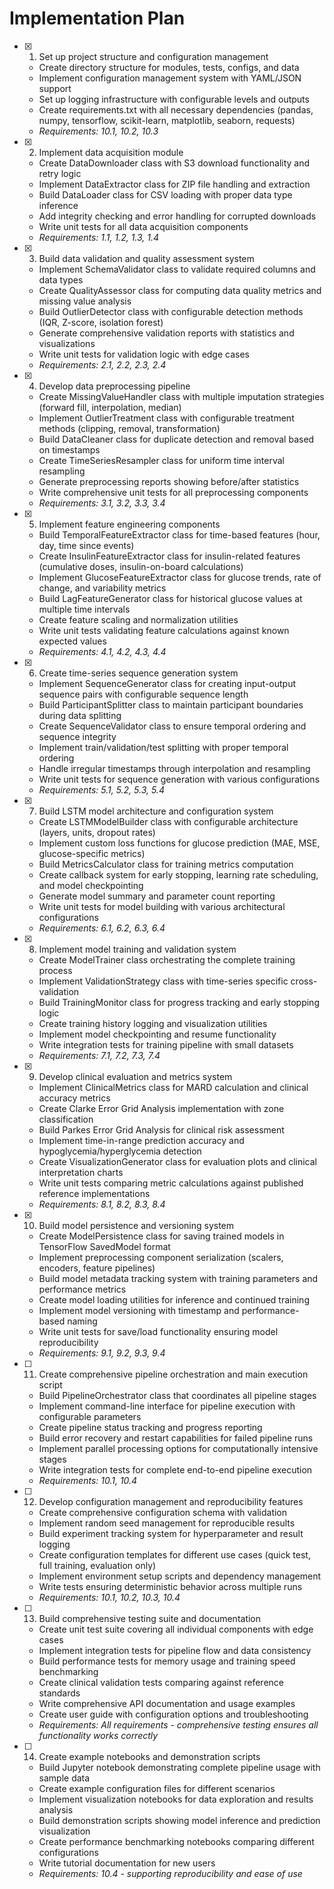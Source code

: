 # Implementation Plan

- [x] 1. Set up project structure and configuration management

  - Create directory structure for modules, tests, configs, and data
  - Implement configuration management system with YAML/JSON support
  - Set up logging infrastructure with configurable levels and outputs
  - Create requirements.txt with all necessary dependencies (pandas, numpy, tensorflow, scikit-learn, matplotlib, seaborn, requests)
  - _Requirements: 10.1, 10.2, 10.3_

- [x] 2. Implement data acquisition module

  - Create DataDownloader class with S3 download functionality and retry logic
  - Implement DataExtractor class for ZIP file handling and extraction
  - Build DataLoader class for CSV loading with proper data type inference
  - Add integrity checking and error handling for corrupted downloads
  - Write unit tests for all data acquisition components
  - _Requirements: 1.1, 1.2, 1.3, 1.4_

- [x] 3. Build data validation and quality assessment system

  - Implement SchemaValidator class to validate required columns and data types
  - Create QualityAssessor class for computing data quality metrics and missing value analysis
  - Build OutlierDetector class with configurable detection methods (IQR, Z-score, isolation forest)
  - Generate comprehensive validation reports with statistics and visualizations
  - Write unit tests for validation logic with edge cases
  - _Requirements: 2.1, 2.2, 2.3, 2.4_

- [x] 4. Develop data preprocessing pipeline

  - Create MissingValueHandler class with multiple imputation strategies (forward fill, interpolation, median)
  - Implement OutlierTreatment class with configurable treatment methods (clipping, removal, transformation)
  - Build DataCleaner class for duplicate detection and removal based on timestamps
  - Create TimeSeriesResampler class for uniform time interval resampling
  - Generate preprocessing reports showing before/after statistics
  - Write comprehensive unit tests for all preprocessing components
  - _Requirements: 3.1, 3.2, 3.3, 3.4_

- [x] 5. Implement feature engineering components

  - Build TemporalFeatureExtractor class for time-based features (hour, day, time since events)
  - Create InsulinFeatureExtractor class for insulin-related features (cumulative doses, insulin-on-board calculations)
  - Implement GlucoseFeatureExtractor class for glucose trends, rate of change, and variability metrics
  - Build LagFeatureGenerator class for historical glucose values at multiple time intervals
  - Create feature scaling and normalization utilities
  - Write unit tests validating feature calculations against known expected values
  - _Requirements: 4.1, 4.2, 4.3, 4.4_

- [x] 6. Create time-series sequence generation system

  - Implement SequenceGenerator class for creating input-output sequence pairs with configurable sequence length
  - Build ParticipantSplitter class to maintain participant boundaries during data splitting
  - Create SequenceValidator class to ensure temporal ordering and sequence integrity
  - Implement train/validation/test splitting with proper temporal ordering
  - Handle irregular timestamps through interpolation and resampling
  - Write unit tests for sequence generation with various configurations
  - _Requirements: 5.1, 5.2, 5.3, 5.4_

- [x] 7. Build LSTM model architecture and configuration system

  - Create LSTMModelBuilder class with configurable architecture (layers, units, dropout rates)
  - Implement custom loss functions for glucose prediction (MAE, MSE, glucose-specific metrics)
  - Build MetricsCalculator class for training metrics computation
  - Create callback system for early stopping, learning rate scheduling, and model checkpointing
  - Generate model summary and parameter count reporting
  - Write unit tests for model building with various architectural configurations
  - _Requirements: 6.1, 6.2, 6.3, 6.4_

- [x] 8. Implement model training and validation system

  - Create ModelTrainer class orchestrating the complete training process
  - Implement ValidationStrategy class with time-series specific cross-validation
  - Build TrainingMonitor class for progress tracking and early stopping logic
  - Create training history logging and visualization utilities
  - Implement model checkpointing and resume functionality
  - Write integration tests for training pipeline with small datasets
  - _Requirements: 7.1, 7.2, 7.3, 7.4_

- [x] 9. Develop clinical evaluation and metrics system

  - Implement ClinicalMetrics class for MARD calculation and clinical accuracy metrics
  - Create Clarke Error Grid Analysis implementation with zone classification
  - Build Parkes Error Grid Analysis for clinical risk assessment
  - Implement time-in-range prediction accuracy and hypoglycemia/hyperglycemia detection
  - Create VisualizationGenerator class for evaluation plots and clinical interpretation charts
  - Write unit tests comparing metric calculations against published reference implementations
  - _Requirements: 8.1, 8.2, 8.3, 8.4_

- [x] 10. Build model persistence and versioning system

  - Create ModelPersistence class for saving trained models in TensorFlow SavedModel format
  - Implement preprocessing component serialization (scalers, encoders, feature pipelines)
  - Build model metadata tracking system with training parameters and performance metrics
  - Create model loading utilities for inference and continued training
  - Implement model versioning with timestamp and performance-based naming
  - Write unit tests for save/load functionality ensuring model reproducibility
  - _Requirements: 9.1, 9.2, 9.3, 9.4_

- [ ] 11. Create comprehensive pipeline orchestration and main execution script

  - Build PipelineOrchestrator class that coordinates all pipeline stages
  - Implement command-line interface for pipeline execution with configurable parameters
  - Create pipeline status tracking and progress reporting
  - Build error recovery and restart capabilities for failed pipeline runs
  - Implement parallel processing options for computationally intensive stages
  - Write integration tests for complete end-to-end pipeline execution
  - _Requirements: 10.1, 10.4_

- [ ] 12. Develop configuration management and reproducibility features

  - Create comprehensive configuration schema with validation
  - Implement random seed management for reproducible results
  - Build experiment tracking system for hyperparameter and result logging
  - Create configuration templates for different use cases (quick test, full training, evaluation only)
  - Implement environment setup scripts and dependency management
  - Write tests ensuring deterministic behavior across multiple runs
  - _Requirements: 10.1, 10.2, 10.3, 10.4_

- [ ] 13. Build comprehensive testing suite and documentation

  - Create unit test suite covering all individual components with edge cases
  - Implement integration tests for pipeline flow and data consistency
  - Build performance tests for memory usage and training speed benchmarking
  - Create clinical validation tests comparing against reference standards
  - Write comprehensive API documentation and usage examples
  - Create user guide with configuration options and troubleshooting
  - _Requirements: All requirements - comprehensive testing ensures all functionality works correctly_

- [ ] 14. Create example notebooks and demonstration scripts
  - Build Jupyter notebook demonstrating complete pipeline usage with sample data
  - Create example configuration files for different scenarios
  - Implement visualization notebooks for data exploration and results analysis
  - Build demonstration scripts showing model inference and prediction visualization
  - Create performance benchmarking notebooks comparing different configurations
  - Write tutorial documentation for new users
  - _Requirements: 10.4 - supporting reproducibility and ease of use_
